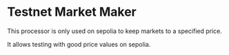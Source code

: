# Testnet Market Maker

This processor is only used on sepolia to keep markets to a specified price.

It allows testing with good price values on sepolia.